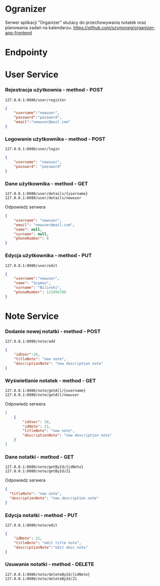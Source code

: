 # Ogranizer 
Serwer aplikacji "Organizer" służacy do przechowywania notatek oraz planowania zadań na kalendarzu.
https://github.com/szymoneg/organizer-app-frontend

# Endpointy

# User Service
### Rejestracja użytkownia - method - POST
```
127.0.0.1:8080/user/register
```
```json
{
    "username":"newuser",
    "password":"password",
    "email":"newuser@mail.com"
}
```

### Logowanie użytkownika - method - POST
```
127.0.0.1:8080/user/login
```
```json
{
    "username": "newuser",
    "password": "password"
}
```

### Dane użytkownika - method - GET
```
127.0.0.1:8080/user/details/{username}
127.0.0.1:8080/user/details/newuser
```
Odpowiedz serwera
```json
{
    "username": "newuser",
    "email": "newuser@mail.com",
    "name": null,
    "surname": null,
    "phoneNumber": 0
}
```

### Edycja użytkownika - method - PUT
```
127.0.0.1:8080/user/edit
```
```json
{
    "username":"newuser",
    "name": "Szymon",
    "surname": "Bilinski",
    "phoneNumber": 123456789
}
```

# Note Service

### Dodanie nowej notatki - method - POST
```
127.0.0.1:8080/note/add
```
```json
{
    "idUser":20,
    "titleNote": "new note",
    "descriptionNote": "new description note"
}
```

### Wyświetlanie notatek - method - GET
```
127.0.0.1:8080/note/getAll/{username}
127.0.0.1:8080/note/getAll/newuser
```
Odpowiedz serwera
```json
[
    {
        "idUser": 20,
        "idNote": 21,
        "titleNote": "new note",
        "descriptionNote": "new description note"
    }
]
```

### Dane notatki - method - GET
```
127.0.0.1:8080/note/getById/{idNote}
127.0.0.1:8080/note/getById/21
```
Odpowiedz serwera
```json
{
  "titleNote": "new note",
  "descriptionNote": "new description note"
}
```

### Edycja notatki - method - PUT
```
127.0.0.1:8080/note/edit
```
```json
{
    "idNote": 21,
    "titleNote": "edit title note",
    "descriptionNote":"edit desc note"
}
```

### Usuwanie notatki - method - DELETE
```
127.0.0.1:8080/note/deleteById/{idNote}
127.0.0.1:8080/note/deleteById/21
```